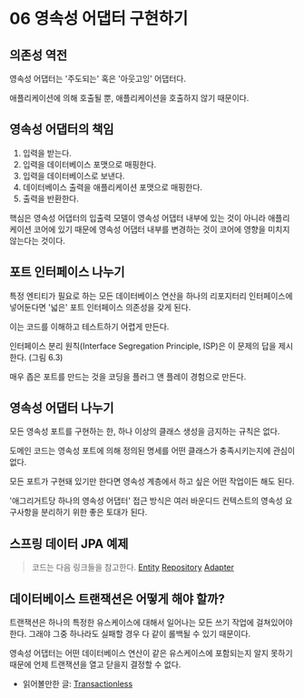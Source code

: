 # 06 영속성 어댑터 구현하기

## 의존성 역전

영속성 어댑터는 '주도되는' 혹은 '아웃고잉' 어댑터다.

애플리케이션에 의해 호출될 뿐, 애플리케이션을 호출하지 않기 때문이다.

## 영속성 어댑터의 책임

1. 입력을 받는다.
2. 입력을 데이터베이스 포맷으로 매핑한다.
3. 입력을 데이터베이스로 보낸다.
4. 데이터베이스 출력을 애플리케이션 포맷으로 매핑한다.
5. 출력을 반환한다.

핵심은 영속성 어댑터의 입출력 모델이 영속성 어댑터 내부에 있는 것이 아니라 애플리케이션 코어에 있기 때문에
영속성 어댑터 내부를 변경하는 것이 코어에 영향을 미치지 않는다는 것이다. 

## 포트 인터페이스 나누기

특정 엔티티가 필요로 하는 모든 데이터베이스 연산을 하나의 리포지터리 인터페이스에 넣어둔다면 '넓은' 포트 인터페이스 의존성을 갖게 된다.

이는 코드를 이해하고 테스트하기 어렵게 만든다.

인터페이스 분리 원칙(Interface Segregation Principle, ISP)은 이 문제의 답을 제시한다.
(그림 6.3)

매우 좁은 포트를 만드는 것을 코딩을 플러그 앤 플레이 경험으로 만든다.

## 영속성 어댑터 나누기

모든 영속성 포트를 구현하는 한, 하나 이상의 클래스 생성을 금지하는 규칙은 없다.

도메인 코드는 영속성 포트에 의해 정의된 명세를 어떤 클래스가 충족시키는지에 관심이 없다.

모든 포트가 구현돼 있기만 한다면 영속성 계층에서 하고 싶은 어떤 작업이든 해도 된다.

'애그리거트당 하나의 영속성 어댑터' 접근 방식은 여러 바운디드 컨텍스트의 영속성 요구사항을 분리하기 위한 좋은 토대가 된다.

## 스프링 데이터 JPA 예제

> 코드는 다음 링크들을 참고한다. 
> [Entity](https://github.com/wikibook/clean-architecture/blob/main/src/main/java/io/reflectoring/buckpal/account/adapter/in/web/SendMoneyController.java)
> [Repository](https://github.com/wikibook/clean-architecture/blob/main/src/main/java/io/reflectoring/buckpal/account/adapter/out/persistence/ActivityRepository.java)
> [Adapter](https://github.com/wikibook/clean-architecture/blob/main/src/main/java/io/reflectoring/buckpal/account/adapter/out/persistence/AccountPersistenceAdapter.java)

## 데이터베이스 트랜잭션은 어떻게 해야 할까?

트랜잭션은 하나의 특정한 유스케이스에 대해서 일어나는 모든 쓰기 작업에 걸쳐있어야 한다.
그래야 그중 하나라도 실패할 경우 다 같이 롤백될 수 있기 때문이다.

영속성 어댑터는 어떤 데이터베이스 연산이 같은 유스케이스에 포함되는지 알지 못하기 때문에 언제 트랜잭션을 열고 닫을지 결정할 수 없다.

* 읽어볼만한 글: [Transactionless](https://martinfowler.com/bliki/Transactionless.html?fbclid=IwAR2InuG501G26XiicMEbT0fzBef60H-WwppwwviqPgn--lU6oynt8eFIkaw)
